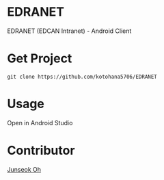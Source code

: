 # EDRANET
EDRANET (EDCAN Intranet) - Android Client

# Get Project
```
git clone https://github.com/kotohana5706/EDRANET
```

# Usage
Open in Android Studio

# Contributor
[Junseok Oh](http://github.com/kotohana5706)
